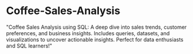 # Coffee-Sales-Analysis
"Coffee Sales Analysis using SQL: A deep dive into sales trends, customer preferences, and business insights. Includes queries, datasets, and visualizations to uncover actionable insights. Perfect for data enthusiasts and SQL learners!"
